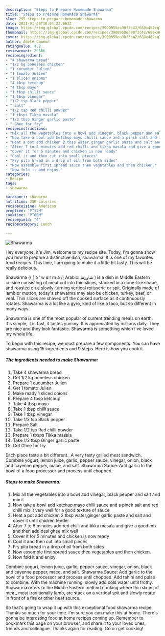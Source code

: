 ```yaml
---
description: "Steps to Prepare Homemade Shawarma"
title: "Steps to Prepare Homemade Shawarma"
slug: 295-steps-to-prepare-homemade-shawarma
date: 2021-01-26T10:04:22.663Z
image: https://img-global.cpcdn.com/recipes/3900958ea90f3c42/680x482cq70/shawarma-recipe-main-photo.jpg
thumbnail: https://img-global.cpcdn.com/recipes/3900958ea90f3c42/680x482cq70/shawarma-recipe-main-photo.jpg
cover: https://img-global.cpcdn.com/recipes/3900958ea90f3c42/680x482cq70/shawarma-recipe-main-photo.jpg
author: Adele Cannon
ratingvalue: 4.2
reviewcount: 29366
recipeingredient:
- "4 shawarma bread"
- "1/2 kg boneless chicken"
- "1 cucumber Julien"
- "1 tomato Julien"
- "1 sliced onions"
- "4 tbsp ketchup"
- "4 tbsp mayo"
- "1 tbsp chilli sauce"
- "1 tbsp vinegar"
- "1/2 tsp Black pepper"
- " Salt"
- "1/2 tsp Red chilli powder"
- "1 tbsps Tikka masala"
- "1/2 tbsp Ginger garlic paste"
- " Ghee for fry"
recipeinstructions:
- "Mix all the vegetables into a bowl add vinegar, black pepper and salt and mix it"
- "Now take a bowl add ketchup mayo chilli sauce and a pinch salt and red chilli mix it very well for a good texture of sauce"
- "Heat a pot add chicken 2 tbsp water,ginger garlic paste and salt and cover it until chicken tender"
- "After 7 to 8 minutes add red chilli and tikka masala and give a good mix and then add desi ghee mix well"
- "Cover it for 5 minutes and chicken is now ready"
- "Cool it and then cut into small pieces"
- "Fry pita bread in a drop of oil from both sides"
- "Now assemble first spread sauce then vegetables and then chicken."
- "Now fold it and enjoy."
categories:
- Recipe
tags:
- shawarma

katakunci: shawarma 
nutrition: 250 calories
recipecuisine: American
preptime: "PT12M"
cooktime: "PT60M"
recipeyield: "4"
recipecategory: Lunch

---
```



![Shawarma](https://img-global.cpcdn.com/recipes/3900958ea90f3c42/680x482cq70/shawarma-recipe-main-photo.jpg)

Hey everyone, it's Jim, welcome to my recipe site. Today, I'm gonna show you how to prepare a distinctive dish, shawarma. It is one of my favorites food recipes. This time, I am going to make it a little bit tasty. This will be really delicious.

Shawarma (/ ʃ ə ˈ w ɑːr m ə /; Arabic: شاورما ‎) is a dish in Middle Eastern cuisine consisting of meat cut into thin slices, stacked in a cone-like shape, and roasted on a slowly-turning vertical rotisserie or spit. Originally made of lamb or mutton, today&#39;s shawarma may also be chicken, turkey, beef, or veal. Thin slices are shaved off the cooked surface as it continuously rotates. Shawarma is a lot like a gyro, kind of like a taco, but so different in many ways.

Shawarma is one of the most popular of current trending meals on earth. It's simple, it is fast, it tastes yummy. It is appreciated by millions daily. They are nice and they look fantastic. Shawarma is something which I've loved my whole life.


To begin with this recipe, we must prepare a few components. You can have shawarma using 15 ingredients and 9 steps. Here is how you cook it.

<!--inarticleads1-->

##### The ingredients needed to make Shawarma:

1. Take 4 shawarma bread
1. Get 1/2 kg boneless chicken
1. Prepare 1 cucumber Julien
1. Get 1 tomato Julien
1. Make ready 1 sliced onions
1. Prepare 4 tbsp ketchup
1. Take 4 tbsp mayo
1. Take 1 tbsp chilli sauce
1. Take 1 tbsp vinegar
1. Take 1/2 tsp Black pepper
1. Prepare  Salt
1. Take 1/2 tsp Red chilli powder
1. Prepare 1 tbsps Tikka masala
1. Take 1/2 tbsp Ginger garlic paste
1. Get  Ghee for fry


Each place taste a bit different.. A very tasty grilled meat sandwich. Combine yogurt, lemon juice, garlic, pepper sauce, vinegar, onion, black and cayenne pepper, mace, and salt. Shawarma Sauce: Add garlic to the bowl of a food processor and process until chopped. 

<!--inarticleads2-->

##### Steps to make Shawarma:

1. Mix all the vegetables into a bowl add vinegar, black pepper and salt and mix it
1. Now take a bowl add ketchup mayo chilli sauce and a pinch salt and red chilli mix it very well for a good texture of sauce
1. Heat a pot add chicken 2 tbsp water,ginger garlic paste and salt and cover it until chicken tender
1. After 7 to 8 minutes add red chilli and tikka masala and give a good mix and then add desi ghee mix well
1. Cover it for 5 minutes and chicken is now ready
1. Cool it and then cut into small pieces
1. Fry pita bread in a drop of oil from both sides
1. Now assemble first spread sauce then vegetables and then chicken.
1. Now fold it and enjoy.


Combine yogurt, lemon juice, garlic, pepper sauce, vinegar, onion, black and cayenne pepper, mace, and salt. Shawarma Sauce: Add garlic to the bowl of a food processor and process until chopped. Add tahini and pulse to combine. With the machine running, slowly add cold water until frothy. Shawarma refers to the Middle Eastern method cooking where thin slices of meat, most traditionally lamb, are stack on a vertical spit and slowly rotate in front of a fire or other heat source. 

So that's going to wrap it up with this exceptional food shawarma recipe. Thanks so much for your time. I'm sure you can make this at home. There's gonna be interesting food at home recipes coming up. Remember to bookmark this page on your browser, and share it to your loved ones, friends and colleague. Thanks again for reading. Go on get cooking!
